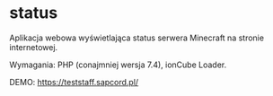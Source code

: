 # status
Aplikacja webowa wyświetlająca status serwera Minecraft na stronie internetowej.

Wymagania: PHP (conajmniej wersja 7.4), ionCube Loader.

DEMO: https://teststaff.sapcord.pl/
